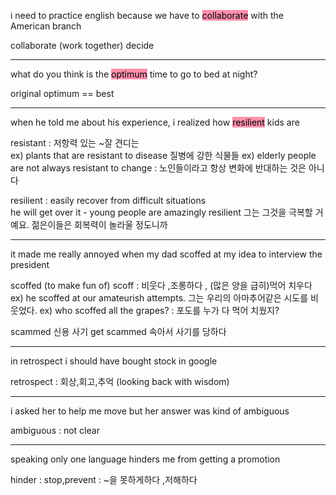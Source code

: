 
i need to practice english because we have to <mark style="background: #FF5582A6;">collaborate</mark> with the American branch

collaborate  (work together)
decide

-------------------------------

what do you think is the <mark style="background: #FF5582A6;">optimum</mark> time to go to bed at night?

original
optimum == best

------------------------------------

when he told me about his experience, i realized how <mark style="background: #FF5582A6;">resilient</mark> kids are

resistant : 저항력 있는 ~잘 견디는               
ex)  plants that are resistant to disease 질병에 강한 식물들
ex)  elderly people are not always resistant to change : 노인들이라고 항상 변화에 반대하는 것은 아니다

resilient : easily recover from difficult situations           
he will get over it - young people are amazingly resilient
그는 그것을 극복할 거예요. 젊은이들은 회복력이 놀라울 정도니까

------------------------------------------------------------------------
it made me really annoyed when my dad scoffed at my idea to interview the president

scoffed (to make fun of)              scoff : 비웃다 ,조롱하다 , (많은 양을 급히)먹어 치우다
ex) he scoffed at our amateurish attempts. 그는 우리의 아마추어같은 시도를 비웃었다.
ex) who scoffed all the grapes? : 포도를 누가 다 먹어 치웠지?

scammed 신용 사기
get scammed 속아서 사기를 당하다

--------------------------

in retrospect i should have bought stock in google

retrospect : 회상,회고,추억 (looking back with wisdom)

---------------------
i asked her to help me move but her answer was kind of ambiguous

ambiguous : not clear

------------------------
speaking only one language hinders me from getting a promotion

hinder : stop,prevent : ~을 못하게하다 ,저해하다

















 